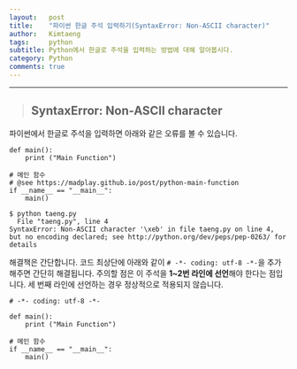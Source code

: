 ```yaml
---
layout:   post
title:    "파이썬 한글 주석 입력하기(SyntaxError: Non-ASCII character)"
author:   Kimtaeng
tags: 	  python
subtitle: Python에서 한글로 주석을 입력하는 방법에 대해 알아봅시다.
category: Python
comments: true
---
```


<hr/>

> ## SyntaxError: Non-ASCII character

파이썬에서 한글로 주석을 입력하면 아래와 같은 오류를 볼 수 있습니다.

<pre class="line-numbers"><code class="language-python" data-start="1">def main():
    print ("Main Function")

# 메인 함수
# @see https://madplay.github.io/post/python-main-function
if __name__ == "__main__":
	main()
</code></pre>

<pre class="line-numbers"><code class="language-bash" data-start="1">$ python taeng.py 
  File "taeng.py", line 4
SyntaxError: Non-ASCII character '\xeb' in file taeng.py on line 4,
but no encoding declared; see http://python.org/dev/peps/pep-0263/ for details
</code></pre>

해결책은 간단합니다. 코드 최상단에 아래와 같이 ```# -*- coding: utf-8 -*-```을 추가해주면 간단히 해결됩니다.
주의할 점은 이 주석을 **1~2번 라인에 선언**해야 한다는 점입니다. 세 번째 라인에 선언하는 경우
정상적으로 적용되지 않습니다.

<pre class="line-numbers"><code class="language-python" data-start="1"># -*- coding: utf-8 -*-

def main():
    print ("Main Function")

# 메인 함수
if __name__ == "__main__":
	main()
</code></pre>